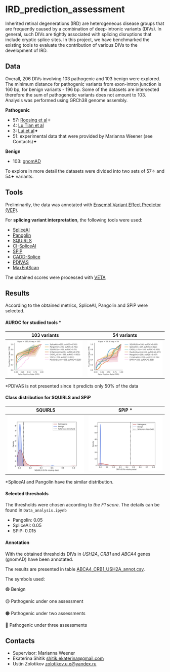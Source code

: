 # IRD_prediction_assessment
Inherited retinal degenerations (IRD) are heterogeneous disease groups that are frequently caused by a combination of deep-intronic variants (DIVs). In general, such DIVs are tightly associated with splicing disruptions that include cryptic splice sites. In this project, we have benchmarked the existing tools to evaluate the contribution of various DIVs to the development of IRD.
## Data
Overall, 206 DIVs involving 103 pathogenic and 103 benign were explored. The minimum distance for pathogenic variants from exon-intron junction is 160 bp, for benign variants - 196 bp. Some of the datasets are intersected therefore the sum of pathogenetic variants does not amount to 103. Analysis was performed using GRCh38 genome assembly.

**Pathogenic**
- 57: [Roosing et al](https://www.frontiersin.org/articles/10.3389/fcell.2023.1112270/full)✧
- 4: [Lu Tian et al](https://pubmed.ncbi.nlm.nih.gov/35657619/)
- 3: [Lui et al](https://www.nature.com/articles/s41525-024-00391-2)✦
- 51: experimental data that were provided by Marianna Weener (see Contacts)✦

**Benign**
- 103: [gnomAD](https://gnomad.broadinstitute.org/)

To explore in more detail the datasets were divided into two sets of 57✧ and 54✦ variants. 

## Tools
Preliminarily, the data was annotated with [Ensembl Variant Effect Predictor (VEP)](https://genomebiology.biomedcentral.com/articles/10.1186/s13059-016-0974-4).

For **splicing variant interpretation**, the following tools were used:
- [SpliceAI](https://github.com/Illumina/SpliceAI)
- [Pangolin](https://github.com/tkzeng/Pangolin)
- [SQUIRLS](https://github.com/monarch-initiative/Squirls)
- [CI-SpliceAI](https://github.com/YStrauch/CI-SpliceAI__Annotation)
- [SPiP](https://github.com/LBGC-CFB/SPiP)
- [CADD-Splice](https://github.com/kircherlab/CADD-scripts)
- [PDIVAS](https://github.com/shiro-kur/PDIVAS)
- [MaxEntScan](https://github.com/Congenica/maxentscan)

The obtained scores were processed with [VETA](https://github.com/PedroBarbosa/VETA)
## Results
According to the obtained metrics, SpliceAI, Pangolin and SPiP were selected.

#### AUROC for studied tools *

103 variants            |  54 variants
:-------------------------:|:-------------------------:
<img src="figures/ROC_103_all.jpg" alt="drawing" width="500"/>  |  <img src="figures/ROC_54_all.jpg" alt="drawing" width="500"/>

*PDIVAS is not presented since it predicts only 50% of the data


#### Class distribution for SQUIRLS and SPiP

SQUIRLS            |  SPiP *
:-------------------------:|:-------------------------:
<img src="figures/SQUIRLS_cd.jpg" alt="drawing" width="300"/>  |  <img src="figures/SPiP_cd.jpg" alt="drawing" width="300"/>

*SpliceAI and Pangolin have the similar distribution.


#### Selected thresholds
 
The thresholds were chosen according to *the F1 score*. The details can be found in `Data_analysis.ipynb`
- Pangolin: 0.05
- SpliceAI: 0.05
- SPiP: 0.015

#### Annotation

With the obtained thresholds DIVs in *USH2A*, *CRB1* and *ABCA4* genes (gnomAD) have been annotated. 

The results are presented in table [ABCA4_CRB1_USH2A_annot.csv](annotation/ABCA4_CRB1_USH2A_annot.csv).

The symbols used:

🟢 Benign

🟡 Pathogenic under one assessment

🟠 Pathogenic under two assessments

🔴 Pathogenic under three assessments

## Contacts
- Supervisor: Marianna Weener
- Ekaterina Shitik shitik.ekaterina@gmail.com
- Ustin Zolotikov zolotikov.u.e@yandex.ru
